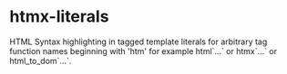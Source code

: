 # htmx-literals
HTML Syntax highlighting in tagged template literals for arbitrary tag function names beginning with 'htm' for example html\`…\` or htmx\`…\` or html_to_dom\`…\`.

